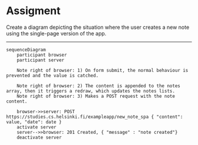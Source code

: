 # Assigment

Create a diagram depicting the situation where the user creates a new note using the single-page version of the app.

---

```mermaid
sequenceDiagram
    participant browser
    participant server
    
	Note right of browser: 1) On form submit, the normal behaviour is prevented and the value is catched.
	
	Note right of browser: 2) The content is appended to the notes array, then it triggers a redraw, which updates the notes lists.
	Note right of browser: 3) Makes a POST request with the note content.
	
    browser->>server: POST https://studies.cs.helsinki.fi/exampleapp/new_note_spa { "content": value, "date": date }
    activate server
    server-->>browser: 201 Created, { "message" : "note created"}
    deactivate server
```